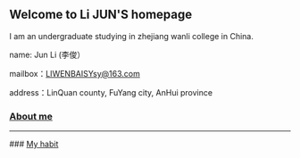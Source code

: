 ## Welcome to Li JUN'S homepage

I am an undergraduate studying in zhejiang wanli college in China.

name:    Jun Li  (李俊）

mailbox：LIWENBAISYsy@163.com

address：LinQuan county, FuYang city, AnHui province
### <a class="nav-link" href="./About.html">About me</a> 
<hr>
###  <a class="nav-link" href="./Habit.html">My habit</a>



